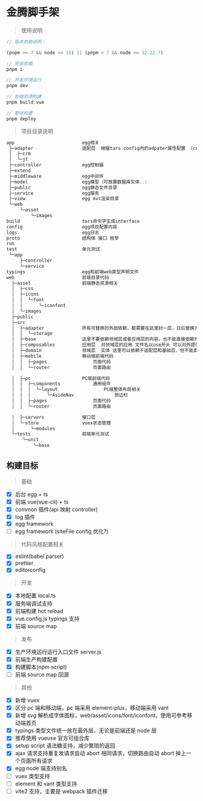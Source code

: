 # 金腾脚手架
> 使用说明
```javascript
// 版本依赖说明：

(pnpm >= 7 && node >= 14) || (pnpm < 7 && node >= 12.22.7)

// 安装依赖
pnpm i 

// 开发环境运行
pnpm dev

// 前端资源构建
pnpm build:vue

// 整体构建
pnpm deploy
```


> 项目目录说明
```javascript
app                         egg相关
 ├─adapter                  适配层  根据tars config内的adpater属性配置 （crm | jt） 项目运行时adpater就会指向对应的文件夹目录（crm | jt）
 │  ├─crm                   
 │  └─jt                    
 ├─controller               egg控制器
 ├─extend                   
 ├─middleware               egg中间件
 ├─model                    egg模型（可放置数据库实体..）
 ├─public                   egg静态文件目录
 ├─service                  egg服务
 ├─view                     egg mvc渲染目录 
 └─web                      
     └─asset
         └─images
build                       tars命令字生成interface
config                      egg项目配置内容
logs                        egg日志
proto                       结构体 接口 枚举
run                         
test                        单元测试
 └─app
     ├─controller
     └─service
typings                     egg和前端web类型声明文件
web                         前端目录代码
  ├─asset                   前端静态资源相关
  │  ├─css
  │  ├─icons
  │  │  └─font
  │  │      └─iconfont
  │  └─images
  ├─public
  ├─src
  │  ├─adapter              所有可替换的外部依赖，都需要在这里封一层，日后替换方便
  │  │  └─storage
  │  ├─base                 这里不要依赖领域层或者应用层的内容，也不能直接依赖外部库
  │  ├─composables          应用层  对领域层的应用 文件名以use开头 可以对外提供单例，也可以提供一些便捷方式
  │  ├─domain               领域层  实体 这里可以依赖于适配层和基础层，但不能直接依赖外部库或应用层。    
  │  ├─mobile               移动端前端代码
  │  │  ├─pages                 页面代码
  │  │  └─router                页面路由

  │  ├─pc                   PC端前端代码
  │  │  ├─components            通用组件
  │  │  │  └─layout                 PC端整体布局相关
  │  │  │      └─AsideNav               侧边栏
  │  │  ├─pages                 页面代码
  │  │  └─router                页面路由

  │  ├─servers              接口层
  │  └─store                vuex状态管理
  │      └─modules
  └─tests                   前端单元测试
      └─unit
          └─base
```

## 构建目标

> 基础

-   [x] 后台 egg + ts
-   [x] 前端 vue(vue-cli) + ts
-   [x] common 插件(api 映射 controller)
-   [x] log 插件
-   [x] egg framework
-   [ ] egg framework (siteFile config 优化?)

> 代码风格配置相关

-   [x] eslint(babel parser)
-   [x] prettier
-   [x] editorconfig

> 开发

-   [x] 本地配置 local.ts
-   [x] 服务端调试支持
-   [x] 前端构建 hot reload
-   [x] vue.config.js typings 支持
-   [x] 前端 source map

> 发布

-   [x] 生产环境运行运行入口文件 server.js
-   [x] 前端生产构建配置
-   [x] 构建脚本(npm script)
-   [ ] 前端 source map 回源

> 其他

-   [x] 新增 vuex
-   [x] 区分 pc 端和移动端，pc 端采用 element-plus，移动端采用 vant
-   [x] 新增 svg 解析成字体图标，web/asset/icons/font/iconfont，使用可参考移动端首页
-   [x] typings 类型文件统一放在最外层，无论是前端还是 node 层
-   [x] 推荐使用 vueuse 官方可组合库
-   [x] setup script 语法糖支持，减少繁琐的返回
-   [x] ajax 请求支持重复发请求自动 abort 相同请求，切换路由自动 abort 掉上一个页面所有请求
-   [x] egg node 端支持别名
-   [ ] vuex 类型支持
-   [ ] element 和 vant 类型支持
-   [ ] vite2 支持，主要是 webpack 插件迁移
